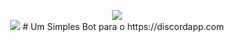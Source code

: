 <p align="center">
  <img src="https://i.imgur.com/pI0g7mg.png"><br>
  <img src="https://i.imgur.com/AxI9yNz.png">
  # Um Simples Bot para o https://discordapp.com
</p>
